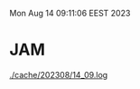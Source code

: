 Mon Aug 14 09:11:06 EEST 2023
# JAM
<a href='./cache/202308/14_09.log'>./cache/202308/14_09.log</a>
